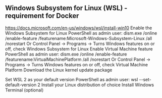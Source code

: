 ## Windows Subsystem for Linux (WSL) - requirement for Docker
  https://docs.microsoft.com/en-us/windows/wsl/install-win10
  Enable the Windows Subsystem for Linux
    PowerShell as admin user: dism.exe /online /enable-feature /featurename:Microsoft-Windows-Subsystem-Linux /all /norestart
    Or Control Panel -> Programs -> Turns Windows features on or off, check Windows Subsystem for Linux
  Enable Virtual Machine feature
    PowerShell as admin user: dism.exe /online /enable-feature /featurename:VirtualMachinePlatform /all /norestart
    Or Control Panel -> Programs -> Turns Windows features on or off, check Virtual Machine Platform
  Download the Linux kernel update package

  Set WSL 2 as your default version
    PowerShell as admin user: wsl --set-default-version 2
  Install your Linux distribution of choice
  Install Windows Terminal (optional)
